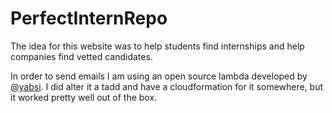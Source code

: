 # PerfectInternRepo
The idea for this website was to help students find internships and help companies find vetted candidates. 

In order to send emails I am using an open source lambda developed by [@yabsi](https://github.com/yabsi). I did alter it a tadd and have a cloudformation for it somewhere, but it worked pretty well out of the box. 
